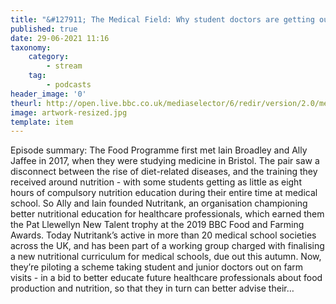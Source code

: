 ```yaml
---
title: "&#127911; The Medical Field: Why student doctors are getting out on farms"
published: true
date: 29-06-2021 11:16
taxonomy:
    category:
        - stream
    tag:
        - podcasts
header_image: '0'
theurl: http://open.live.bbc.co.uk/mediaselector/6/redir/version/2.0/mediaset/audio-nondrm-download/proto/http/vpid/p09lsy70.mp3
image: artwork-resized.jpg
template: item
--- 
```

Episode summary: The Food Programme first met Iain Broadley and Ally Jaffee in 2017, when they were studying medicine in Bristol. The pair saw a disconnect between the rise of diet-related diseases, and the training they received around nutrition - with some students getting as little as eight hours of compulsory nutrition education during their entire time at medical school. So Ally and Iain founded Nutritank, an organisation championing better nutritional education for healthcare professionals, which earned them the Pat Llewellyn New Talent trophy at the 2019 BBC Food and Farming Awards. Today Nutritank’s active in more than 20 medical school societies across the UK, and has been part of a working group charged with finalising a new nutritional curriculum for medical schools, due out this autumn. Now, they’re piloting a scheme taking student and junior doctors out on farm visits - in a bid to better educate future healthcare professionals about food production and nutrition, so that they in turn can better advise their…
